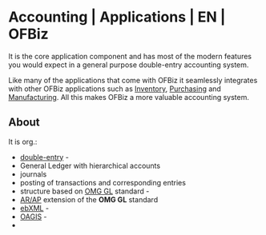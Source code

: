 # Accounting | Applications | EN | OFBiz
It is the core application component and has most of the modern features you would expect in a general purpose double-entry accounting system.

Like many of the applications that come with OFBiz it seamlessly integrates with other OFBiz applications such as [Inventory](../inventory/README.md), [Purchasing](../purchasing/README.md) and [Manufacturing](../manufacturing/README.md). All this makes OFBiz a more valuable accounting system.

## About
It is org.: 
- [double-entry](https://en.wikipedia.org/wiki/Double-entry_bookkeeping) - 
- General Ledger with hierarchical accounts
- journals
- posting of transactions and corresponding entries
- structure based on [OMG GL](https://www.omg.org/) standard - 
- [AR/AP](https://www.zoho.com/books/articles/accounts-receivable-accounts-payable-guide.html) extension of the **OMG GL** standard
- [ebXML](http://www.ebxml.org/) - 
- [OAGIS](https://oagi.org/) - 
- 
